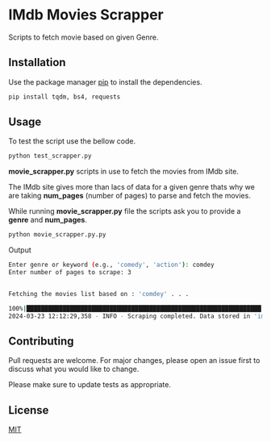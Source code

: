 # IMdb Movies Scrapper

Scripts to fetch movie based on given Genre.

## Installation

Use the package manager [pip](https://pip.pypa.io/en/stable/) to install the dependencies.

```bash
pip install tqdm, bs4, requests
```

## Usage
To test the script use the bellow code.

```bash
python test_scrapper.py
```

**movie_scrapper.py** scripts in use to fetch the movies from IMdb site.

The IMdb site gives more than lacs of data for a given genre thats why we are taking **num_pages** (number of pages) to parse and fetch the movies.

While running **movie_scrapper.py** file the scripts ask you to provide a **genre** and **num_pages**.

```bash
python movie_scrapper.py.py
```

Output
```bash
Enter genre or keyword (e.g., 'comedy', 'action'): comdey
Enter number of pages to scrape: 3


Fetching the movies list based on : 'comdey' . . .

100%|█████████████████████████████████████████████████████████████████| 3/3 [00:04<00:00,  1.45s/it]
2024-03-23 12:12:29,358 - INFO - Scraping completed. Data stored in 'imdb_movies.json'.

```
## Contributing

Pull requests are welcome. For major changes, please open an issue first
to discuss what you would like to change.

Please make sure to update tests as appropriate.

## License

[MIT](https://choosealicense.com/licenses/mit/)
